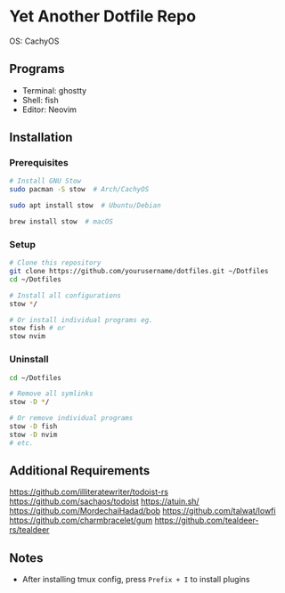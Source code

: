 # Yet Another Dotfile Repo

OS: CachyOS

## Programs

- Terminal: ghostty
- Shell: fish
- Editor: Neovim

## Installation

### Prerequisites

```bash
# Install GNU Stow
sudo pacman -S stow  # Arch/CachyOS

sudo apt install stow  # Ubuntu/Debian

brew install stow  # macOS
```

### Setup

```bash
# Clone this repository
git clone https://github.com/yourusername/dotfiles.git ~/Dotfiles
cd ~/Dotfiles

# Install all configurations
stow */

# Or install individual programs eg.
stow fish # or
stow nvim
```

### Uninstall

```bash
cd ~/Dotfiles

# Remove all symlinks
stow -D */

# Or remove individual programs
stow -D fish
stow -D nvim
# etc.
```

## Additional Requirements

<https://github.com/illiteratewriter/todoist-rs>
<https://github.com/sachaos/todoist>
<https://atuin.sh/>
<https://github.com/MordechaiHadad/bob>
<https://github.com/talwat/lowfi>
<https://github.com/charmbracelet/gum>
<https://github.com/tealdeer-rs/tealdeer>

## Notes

- After installing tmux config, press `Prefix + I` to install plugins
